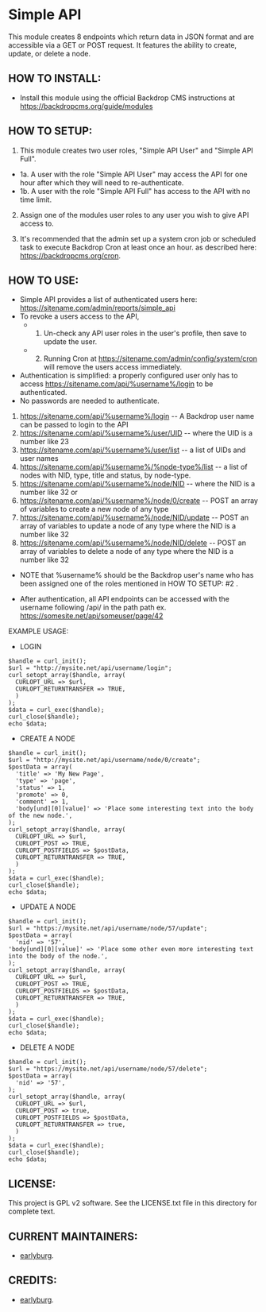Simple API
==========

This module creates 8 endpoints which return data in JSON format and are accessible via a GET or POST request.
It features the ability to create, update, or delete a node.

HOW TO INSTALL:
---------------
- Install this module using the official Backdrop CMS instructions at
https://backdropcms.org/guide/modules


HOW TO SETUP:
-------------
1. This module creates two user roles, "Simple API User" and "Simple API Full".
  * 1a. A user with the role "Simple API User" may access the API for one hour after which they will need to re-authenticate.
  * 1b. A user with the role "Simple API Full" has access to the API with no time limit.

2. Assign one of the modules user roles to any user you wish to give API access to.

3. It's recommended that the admin set up a system cron job or scheduled task to execute Backdrop Cron at least once an hour.
    as described here: https://backdropcms.org/cron.

HOW TO USE:
-----------
- Simple API provides a list of authenticated users here: https://sitename.com/admin/reports/simple_api
- To revoke a users access to the API,
    * 1. Un-check any API user roles in the user's profile, then save to update the user.
    * 2. Running Cron at https://sitename.com/admin/config/system/cron will remove the users access immediately.
- Authentication is simplified: a properly configured user only has to access https://sitename.com/api/%username%/login
  to be authenticated.
- No passwords are needed to authenticate.

1. https://sitename.com/api/%username%/login -- A Backdrop user name can be passed to login to the API
2. https://sitename.com/api/%username%/user/UID -- where the UID is a number like 23
3. https://sitename.com/api/%username%/user/list -- a list of UIDs and user names
4. https://sitename.com/api/%username%/%node-type%/list -- a list of nodes with NID, type, title and status, by node-type.
5. https://sitename.com/api/%username%/node/NID -- where the NID is a number like 32 or
6. https://sitename.com/api/%username%/node/0/create -- POST an array of variables to create a new node of any type
7. https://sitename.com/api/%username%/node/NID/update -- POST an array of variables to update a node of any type where the NID is a number like 32
8. https://sitename.com/api/%username%/node/NID/delete -- POST an array of variables to delete a node of any type where the NID is a number like 32

* NOTE that %username% should be the Backdrop user's name who has been assigned one of the roles mentioned in HOW TO SETUP: #2 .
- After authentication, all API endpoints can be accessed with the username following /api/ in the path path ex.
  https://somesite.net/api/someuser/page/42

EXAMPLE USAGE:

* LOGIN
```
$handle = curl_init();
$url = "http://mysite.net/api/username/login";
curl_setopt_array($handle, array(
  CURLOPT_URL => $url,
  CURLOPT_RETURNTRANSFER => TRUE,
  )
);
$data = curl_exec($handle);
curl_close($handle);
echo $data;
```
* CREATE A NODE
```
$handle = curl_init();
$url = "http://mysite.net/api/username/node/0/create";
$postData = array(
  'title' => 'My New Page',
  'type' => 'page',
  'status' => 1,
  'promote' => 0,
  'comment' => 1,
  'body[und][0][value]' => 'Place some interesting text into the body of the new node.',
);
curl_setopt_array($handle, array(
  CURLOPT_URL => $url,
  CURLOPT_POST => TRUE,
  CURLOPT_POSTFIELDS => $postData,
  CURLOPT_RETURNTRANSFER => TRUE,
  )
);
$data = curl_exec($handle);
curl_close($handle);
echo $data;
```
* UPDATE A NODE
```
$handle = curl_init();
$url = "https://mysite.net/api/username/node/57/update";
$postData = array(
  'nid' => '57',
'body[und][0][value]' => 'Place some other even more interesting text into the body of the node.',
);
curl_setopt_array($handle, array(
  CURLOPT_URL => $url,
  CURLOPT_POST => TRUE,
  CURLOPT_POSTFIELDS => $postData,
  CURLOPT_RETURNTRANSFER => TRUE,
  )
);
$data = curl_exec($handle);
curl_close($handle);
echo $data;
```
* DELETE A NODE
```
$handle = curl_init();
$url = "https://mysite.net/api/username/node/57/delete";
$postData = array(
  'nid' => '57',
);
curl_setopt_array($handle, array(
  CURLOPT_URL => $url,
  CURLOPT_POST => true,
  CURLOPT_POSTFIELDS => $postData,
  CURLOPT_RETURNTRANSFER => true,
  )
);
$data = curl_exec($handle);
curl_close($handle);
echo $data;
```

LICENSE:
---------------    
This project is GPL v2 software. See the LICENSE.txt file in this directory
for complete text.

CURRENT MAINTAINERS:
---------------    
- [earlyburg](https://github.com/earlyburg).

CREDITS:
---------------
- [earlyburg](https://github.com/earlyburg).

